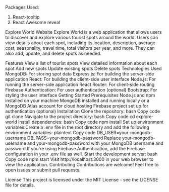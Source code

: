 Packages Used: 
1. React-tooltip
2. React Awesome reveal

Explore World Website
Explore World is a web application that allows users to discover and explore various tourist spots around the world. Users can view details about each spot, including its location, description, average cost, seasonality, travel time, total visitors per year, and more. They can also add, update, and delete spots as needed.

Features
View a list of tourist spots
View detailed information about each spot
Add new spots
Update existing spots
Delete spots
Technologies Used
MongoDB: For storing spot data
Express.js: For building the server-side application
React: For building the client-side user interface
Node.js: For running the server-side application
React Router: For client-side routing
Firebase Authentication: For user authentication (optional)
Bootstrap: For styling the user interface
Getting Started
Prerequisites
Node.js and npm installed on your machine
MongoDB installed and running locally or a MongoDB Atlas account for cloud hosting
Firebase project set up for authentication (optional)
Installation
Clone the repository:
bash
Copy code
git clone <repository-url>
Navigate to the project directory:
bash
Copy code
cd explore-world
Install dependencies:
bash
Copy code
npm install
Set up environment variables:Create a .env file in the root directory and add the following environment variables:
plaintext
Copy code
DB_USER=your-mongodb-username
DB_PASS=your-mongodb-password
Replace your-mongodb-username and your-mongodb-password with your MongoDB username and password.If you're using Firebase Authentication, add the Firebase configuration in your .env file as well.
Start the development server:
bash
Copy code
npm start
Visit http://localhost:3000 in your web browser to view the application.
Contributing
Contributions are welcome! Feel free to open issues or submit pull requests.

License
This project is licensed under the MIT License - see the LICENSE file for details.
